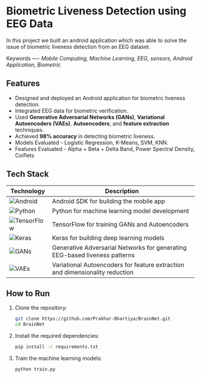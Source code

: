 
# Biometric Liveness Detection using EEG Data

In this project we built an android application which was able to solve the issue of biometric liveness detection from an EEG dataset.

Keywords —- *Mobile Computing, Machine
Learning, EEG, sensors, Android Application, Biometric*

## Features
- Designed and deployed an Android application for biometric liveness detection.
- Integrated EEG data for biometric verification.
- Used **Generative Adversarial Networks (GANs)**, **Variational Autoencoders (VAEs)**, **Autoencoders**, and **feature extraction** techniques.
- Achieved **98% accuracy** in detecting biometric liveness.
- Models Evaluated - Logistic Regression, K-Means, SVM, KNN.
- Features Evaluated - Alpha + Beta + Delta Band, Power Spectral Density, Coiflets

## Tech Stack

| Technology | Description |
|------------|-------------|
| ![Android](https://img.shields.io/badge/Android-3DDC84?style=for-the-badge&logo=android&logoColor=white) | Android SDK for building the mobile app |
| ![Python](https://img.shields.io/badge/Python-3776AB?style=for-the-badge&logo=python&logoColor=white) | Python for machine learning model development |
| ![TensorFlow](https://img.shields.io/badge/TensorFlow-FF6F00?style=for-the-badge&logo=tensorflow&logoColor=white) | TensorFlow for training GANs and Autoencoders |
| ![Keras](https://img.shields.io/badge/Keras-D00000?style=for-the-badge&logo=keras&logoColor=white) | Keras for building deep learning models |
| ![GANs](https://img.shields.io/badge/GANs-blue?style=for-the-badge&logo=neural-network&logoColor=white) | Generative Adversarial Networks for generating EEG-based liveness patterns |
| ![VAEs](https://img.shields.io/badge/VAEs-green?style=for-the-badge&logo=neural-network&logoColor=white) | Variational Autoencoders for feature extraction and dimensionality reduction |

## How to Run

1. Clone the repository:
   ```bash
   git clone https://github.com/Prakhar-Bhartiya/BrainNet.git
   cd BrainNet
   ```

2. Install the required dependencies:
   ```bash
   pip install -r requirements.txt
   ```

3. Train the machine learning models:
   ```bash
   python train.py
   ```
